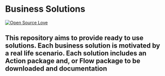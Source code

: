 # Business Solutions 
[![Open Source Love](https://badges.frapsoft.com/os/v1/open-source.svg?v=103)](https://github.com/ellerbrock/open-source-badges/)
## This repository aims to provide ready to use solutions. Each business solution is motivated by a real life scenario. Each solution includes an Action package and, or Flow package to be downloaded and documentation
